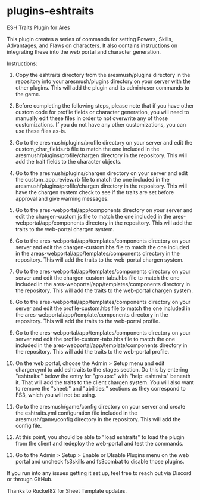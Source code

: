 # plugins-eshtraits
 ESH Traits Plugin for Ares

 This plugin creates a series of commands for setting Powers, Skills, Advantages, and Flaws on characters. It also contains instructions on integrating these into the web portal and character generation.

 Instructions:

 1. Copy the eshtraits directory from the aresmush/plugins directory in the repository into your aresmush/plugins directory on your server with the other plugins. This will add the plugin and its admin/user commands to the game.

 2. Before completing the following steps, please note that if you have other custom code for profile fields or character generation, you will need to manually edit these files in order to not overwrite any of those customizations. If you do not have any other customizations, you can use these files as-is.

 3. Go to the aresmush/plugins/profile directory on your server and edit the custom_char_fields.rb file to match the one included in the aresmush/plugins/profile/chargen directory in the repository. This will add the trait fields to the character objects.

 4. Go to the aresmush/plugins/chargen directory on your server and edit the custom_app_review.rb file to match the one included in the aresmush/plugins/profile/chargen directory in the repository. This will have the chargen system check to see if the traits are set before approval and give warning messages.

 5. Go to the ares-webportal/app/components directory on your server and edit the chargen-custom.js file to match the one included in the ares-webportal/app/components directory in the repository. This will add the traits to the web-portal chargen system.

 6. Go to the ares-webportal/app/templates/components directory on your server and edit the chargen-custom.hbs file to match the one included in the areas-webportal/app/templates/components directory in the repository. This will add the traits to the web-portal chargen system.

 7. Go to the ares-webportal/app/templates/components directory on your server and edit the chargen-custom-tabs.hbs file to match the one included in the ares-webportal/app/templates/components directory in the repository. This will add the traits to the web-portal chargen system.

 8. Go to the ares-webportal/app/templates/components directory on your server and edit the profile-custom.hbs file to match the one included in the ares-webportal/app/template/components directory in the repository. This will add the traits to the web-portal profile.

 9. Go to the ares-webportal/app/templates/components directory on your server and edit the profile-custom-tabs.hbs file to match the one included in the ares-webportal/app/template/components directory in the repository. This will add the traits to the web-portal profile.

 10. On the web portal, choose the Admin > Setup menu and edit chargen.yml to add eshtraits to the stages section. Do this by entering "eshtraits:" below the entry for "groups:" with "help: eshtraits" beneath it. That will add the traits to the client chargen system.  You will also want to remove the "sheet:" and "abilities:" sections as they correspond to FS3, which you will not be using.

 11. Go to the aresmush/game/config directory on your server and create the eshtraits.yml configuration file included in the aresmush/game/config directory in the repository. This will add the config file.
 
 12. At this point, you should be able to "load eshtraits" to load the plugin from the client and redeploy the web-portal and test the commands.

 13. Go to the Admin > Setup > Enable or DIsable Plugins menu on the web portal and uncheck fs3skills and fs3combat to disable those plugins.

If you run into any issues getting it set up, feel free to reach out via Discord or through GitHub.

Thanks to Rucket82 for Sheet Template updates.